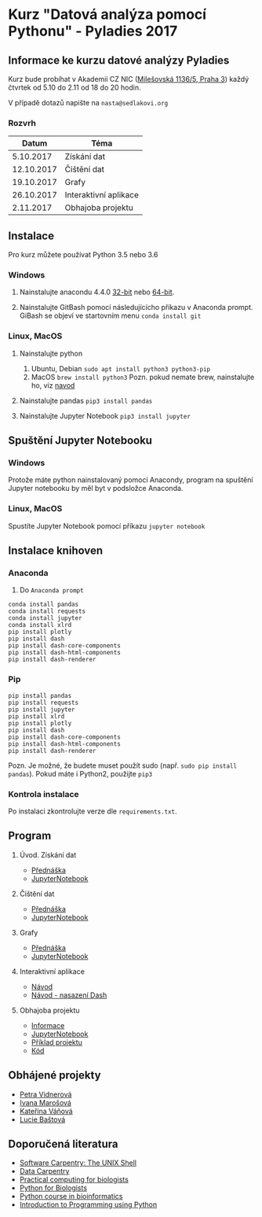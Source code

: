 # Kurz "Datová analýza pomocí Pythonu" - Pyladies 2017


## Informace ke kurzu datové analýzy Pyladies

Kurz bude probíhat v Akademii CZ NIC ([Milešovská 1136/5, Praha 3](https://mapy.cz/s/22d5n)) každý čtvrtek od 5.10 do 2.11 od 18 do 20 hodin.

V případě dotazů napište na `nasta@sedlakovi.org`

### Rozvrh
| Datum | Téma|
|-------|--------|
| 5.10.2017 | Získání dat |
| 12.10.2017 | Čištění dat |
| 19.10.2017 |	Grafy |
| 26.10.2017 |	Interaktivní aplikace |
| 2.11.2017 | Obhajoba projektu |

## Instalace

Pro kurz můžete používat Python 3.5 nebo 3.6

### Windows

1. Nainstalujte anacondu 4.4.0 [32-bit](https://repo.continuum.io/archive/Anaconda3-4.4.0-Windows-x86.exe) nebo [64-bit](https://repo.continuum.io/archive/Anaconda3-4.4.0-Windows-x86_64.exe).

1. Nainstalujte GitBash pomocí následujícícho příkazu v Anaconda prompt. GiBash se objeví ve startovním menu
`conda install git`

### Linux, MacOS

1. Nainstalujte python
    1. Ubuntu, Debian
    `sudo apt install python3 python3-pip`
    1. MacOS
    `brew install python3`
    Pozn. pokud nemate brew, nainstalujte ho, viz [navod](https://brew.sh/)
    

1. Nainstalujte pandas
`pip3 install pandas`

1. Nainstalujte Jupyter Notebook
`pip3 install jupyter`

## Spuštění Jupyter Notebooku

### Windows

Protože máte python nainstalovaný pomocí Anacondy, program na spuštění Jupyter notebooku by měl byt v podsložce Anaconda.

### Linux, MacOS

Spustíte Jupyter Notebook pomocí příkazu `jupyter notebook`

## Instalace knihoven

### Anaconda

1. Do `Anaconda prompt`

```
conda install pandas
conda install requests
conda install jupyter
conda install xlrd
pip install plotly
pip install dash
pip install dash-core-components
pip install dash-html-components
pip install dash-renderer
```

### Pip


```
pip install pandas
pip install requests
pip install jupyter
pip install xlrd
pip install plotly
pip install dash
pip install dash-core-components
pip install dash-html-components
pip install dash-renderer
```

Pozn. Je možné, že budete muset použít sudo (např. `sudo pip install pandas`). Pokud máte i Python2, použijte `pip3`

### Kontrola instalace

Po instalaci zkontrolujte verze dle `requirements.txt`.

## Program

1. Úvod. Získání dat 
    - [Přednáška](https://docs.google.com/presentation/d/1a4jWMLkExi0yS4-PvnwJhvME-9DvIOs3592phCzJuuY/edit?usp=sharing)
    - [JupyterNotebook](https://github.com/anastazie/pyladies_data/blob/master/1_pyladies_data.ipynb)

1. Čištění dat 
    - [Přednáška](https://docs.google.com/presentation/d/1Eqz0zh4jK2fFMU0O2GQ2ryoAqfv_J4wL2QBZHlaizOc/edit?usp=sharing)
    - [JupyterNotebook](https://github.com/anastazie/pyladies_data/blob/master/2_pyladies_data.ipynb)

1. Grafy
    - [Přednáška](https://docs.google.com/presentation/d/162lNlIfFa91JXlxn49Idl7vSTv0U1yFi6nGJaTdb2CY/edit?usp=sharing)
    - [JupyterNotebook](https://github.com/anastazie/pyladies_data/blob/master/3_pyladies_data.ipynb)

1. Interaktivní aplikace 
    - [Návod](https://github.com/anastazie/pyladies_data/blob/master/dash_app_tutorial.md)
    - [Návod - nasazení Dash](https://github.com/anastazie/pyladies_data/blob/master/dash_app_deployment.md)

1. Obhajoba projektu
    - [Informace](https://docs.google.com/presentation/d/1HLYrwprlPZuB2_e1Czo6WDplzqLF0k_ll-cN4p9vTOA/edit?usp=sharing)
    - [JupyterNotebook](https://github.com/anastazie/pyladies_data/blob/master/dash_data_preparation.ipynb)
    - [Příklad projektu](http://dash-birth.herokuapp.com/)
    - [Kód](https://github.com/anastazie/pyladies_data/blob/master/dash_app.py)
    
## Obhájené projekty

- [Petra Vidnerová](https://dash-students.herokuapp.com/)
- [Ivana Marošová](https://video-games-app.herokuapp.com/)
- [Kateřina Váňová](https://air-transfer.herokuapp.com/)
- [Lucie Baštová](https://cult-trade.herokuapp.com/)

## Doporučená literatura

- [Software Carpentry: The UNIX Shell](http://swcarpentry.github.io/shell-novice/)
- [Data Carpentry](http://www.datacarpentry.org/lessons/)
- [Practical computing for biologists](http://practicalcomputing.org/)
- [Python for Biologists](http://pythonforbiologists.com)
- [Python course in bioinformatics](http://users.ugent.be/~vstorme/files/PYTHON/PythonBioinformatics.pdf)
- [Introduction to Programming using Python](https://drive.google.com/file/d/0B99fAy7pKkctWm9obFk2WDc2NVU/view?usp=sharing)
